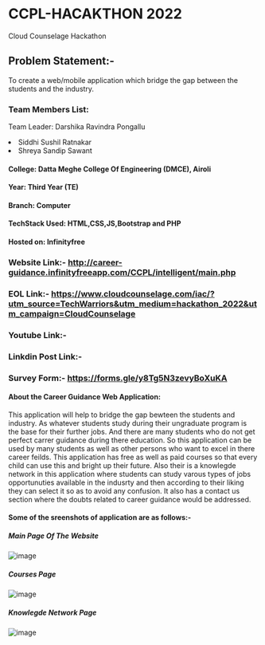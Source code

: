 # CCPL-HACAKTHON 2022
Cloud Counselage Hackathon

## Problem Statement:- 
To create a web/mobile application which bridge the gap between the students and the industry.

### Team Members List:
Team Leader: Darshika Ravindra Pongallu
<li> Siddhi Sushil Ratnakar 
<li> Shreya Sandip Sawant 

#### College: Datta Meghe College Of Engineering (DMCE), Airoli
#### Year: Third Year (TE)
#### Branch: Computer

#### TechStack Used: HTML,CSS,JS,Bootstrap and PHP
#### Hosted on: Infinityfree


### Website Link:- http://career-guidance.infinityfreeapp.com/CCPL/intelligent/main.php
### EOL Link:- https://www.cloudcounselage.com/iac/?utm_source=TechWarriors&utm_medium=hackathon_2022&utm_campaign=CloudCounselage
### Youtube Link:-
### Linkdin Post Link:-
### Survey Form:- https://forms.gle/y8Tg5N3zevyBoXuKA
  
#### About the Career Guidance Web Application: 
This application will help to bridge the gap bewteen the students and industry. As whatever students study during their ungraduate program is the base for their further jobs. And there are many students who do not get perfect carrer guidance during there education. So this application can be used by many students as well as other persons who want to excel in there career feilds. This application has free as well as paid courses so that every child can use this and bright up their future. Also their is a knowlegde network in this application where students can study varous types of jobs opportunuties available in the indusrty and then according to their liking they can select it so as to avoid any confusion. It also has a contact us section where the doubts related to career guidance would be addressed.

#### Some of the sreenshots of application are as follows:-
##### Main Page Of The Website

![image](https://user-images.githubusercontent.com/71728477/154832125-73b0e242-875e-4dab-92d5-9690524be397.png)
  
##### Courses Page
  
![image](https://user-images.githubusercontent.com/71728477/154832595-23d531f9-bbb1-42f4-bde8-bfdf27ad9fe8.png)
  
##### Knowlegde Network Page
  
![image](https://user-images.githubusercontent.com/71728477/154832609-2995c108-4c51-4bf5-a815-4a477a67dffd.png)

